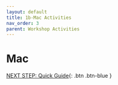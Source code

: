 ```yaml
---
layout: default
title: 1b-Mac Activities
nav_order: 3
parent: Workshop Activities
---
```


# Mac

[NEXT STEP: Quick Guide](tips.html){: .btn .btn-blue }
